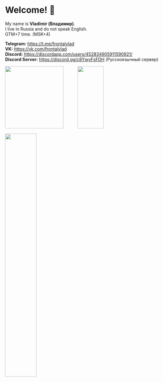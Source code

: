 # Welcome! 👋

My name is **Vladimir (Владимир)**.\
I live in Russia and do not speak English.\
GTM+7 time. (MSK+4)

**Telegram:** https://t.me/frontalvlad \
**VK:** https://vk.com/frontalvlad \
**Discord:** https://discordapp.com/users/452834905911590921/ \
**Discord Server:** https://discord.gg/c8YwyFsFDH (Русскоязычный сервер) 
<div align=left>
  <img src="https://mc-heads.net/head/e43cf333-8450-4827-b086-01bbca8588c6" width="190" height="202">&emsp;&emsp;&emsp;
  <img src="https://mc-heads.net/body/e43cf333-8450-4827-b086-01bbca8588c6" width="85" height="202">
</div>
<p align=left>
  <a href="https://discord.com/users/452834905911590921"><img src="https://lanyard-profile-readme.vercel.app/api/452834905911590921" width=45%></a>
</p>


